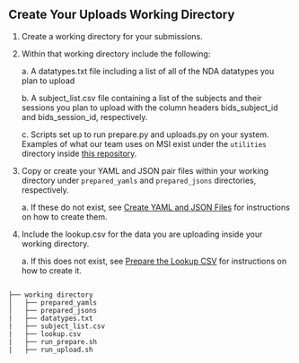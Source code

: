 ## Create Your Uploads Working Directory

1.  Create a working directory for your submissions.

2.  Within that working directory include the following:

    a.  A datatypes.txt file including a list of all of the NDA datatypes you plan to upload

    b.  A subject_list.csv file containing a list of the subjects and their sessions you plan to upload with the column headers bids_subject_id and bids_session_id, respectively.

    c.  Scripts set up to run prepare.py and uploads.py on your system. Examples of what our team uses on MSI exist under the `utilities` directory inside [this repository](https://github.com/DCAN-Labs/nda-bids-upload).

3.  Copy or create your YAML and JSON pair files within your working directory under `prepared_yamls` and `prepared_jsons` directories, respectively.

    a.  If these do not exist, see [Create YAML and JSON Files](metadatafiles.md) for instructions on how to create them.

4.  Include the lookup.csv for the data you are uploading inside your working directory. 

    a.  If this does not exist, see [Prepare the Lookup CSV](lookup.md) for instructions on how to create it.

```

├── working directory
│   ├── prepared_yamls
│   ├── prepared_jsons
|   ├── datatypes.txt
|   ├── subject_list.csv
|   ├── lookup.csv
|   ├── run_prepare.sh
|   ├── run_upload.sh


```
<br />
